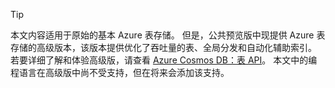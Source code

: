> [!TIP]
> 本文内容适用于原始的基本 Azure 表存储。 但是，公共预览版中现提供 Azure 表存储的高级版本，该版本提供优化了吞吐量的表、全局分发和自动化辅助索引。 若要详细了解和体验高级版，请查看 [Azure Cosmos DB：表 API](https://aka.ms/premiumtables)。 本文中的编程语言在高级版中尚不受支持，但在将来会添加该支持。
>
